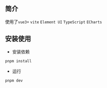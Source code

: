 ## 简介

使用了`vue3+` `vite` `Element UI` `TypeScript` `ECharts`

## 安装使用

- 安装依赖
```bash
pnpm install
```

- 运行

```bash
pnpm dev
```
